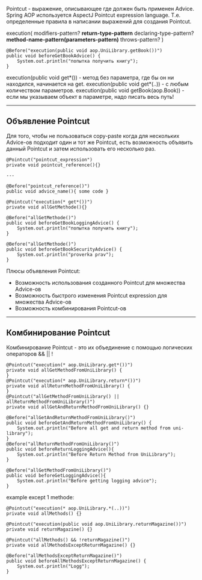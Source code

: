 Pointcut - выражение, описывающее где должен быть применен Advice.
Spring AOP используется AspectJ Pointcut expression language. Т.е. определенные правила в написании выражений для создания Pointcut.

execution( modifiers-pattern? **return-type-pattern** declaring-type-pattern? **method-name-pattern(parameters-pattern)** throws-pattern? )
```
@Before("execution(public void aop.UniLibrary.getBook())")  
public void beforeGetBookAdvice() {  
    System.out.println("попытка получить книгу");  
}
```

execution(public void get*()) - метод без параметра, где бы он ни находился, начинается на get.
execution(public void get*(..)) - с любым количеством параметров.
execution(public void getBook(aop.Book)) - если мы указываем объект в параметре, надо писать весь путь!

---
## Объявление Pointcut
Для того, чтобы не пользоваться copy-paste когда для нескольких Advice-ов подходит один и тот же Pointcut, есть возможность объявить данный Pointcut и затем использовать его несколько раз.

```
@Pointcut("pointcut_expression")
private void pointcut_reference(){}

---

@Before("pointcut_reference()")
public void advice_name(){ some code }
```

```
@Pointcut("execution(* get*())")  
private void allGetMethode(){}  
  
@Before("allGetMethode()")  
public void beforeGetBookLoggingAdvice() {  
    System.out.println("попытка получить книгу");  
}  
  
@Before("allGetMethode()")  
public void beforeGetBookSecurityAdvice() {  
    System.out.println("proverka prav");  
}
```
Плюсы объявления Pointcut:
- Возможность использования созданного Pointcut для множества Advice-ов
- Возможность быстрого изменения Pointcut expression для множества Advice-ов
- Возможность комбинирования Pointcut-ов
---
## Комбинирование Pointcut

Комбинирование Pointcut - это их объединение с помощью логических операторов && || !

```
@Pointcut("execution(* aop.UniLibrary.get*())")  
private void allGetMethodFromUniLibrary() {  
}  
@Pointcut("execution(* aop.UniLibrary.return*())")  
private void allReturnMethodFromUniLibrary() {  
}  
@Pointcut("allGetMethodFromUniLibrary() || allReturnMethodFromUniLibrary()")  
private void allGetAndReturnMethodFromUniLibrary() {}  
  
@Before("allGetAndReturnMethodFromUniLibrary()")  
public void beforeGetAndReturnMethodFromUniLibrary() {  
    System.out.println("Before all get and return method from uni-library");  
}  
@Before("allReturnMethodFromUniLibrary()")  
public void beforeReturnLoggingAdvice(){  
    System.out.println("Before Return Method from UniLibrary");  
}  
  
@Before("allGetMethodFromUniLibrary()")  
public void beforeGetLoggingAdvice(){  
    System.out.println("Before getting logging advice");  
}
```

example except 1 methode:
```
@Pointcut("execution(* aop.UniLibrary.*(..))")  
private void allMethods() {}  
  
@Pointcut("execution(public void aop.UniLibrary.returnMagazine())")  
private void returnMagazine() {}  
  
@Pointcut("allMethods() && !returnMagazine()")  
private void allMethodsExceptReturnMagazine() {}  
  
@Before("allMethodsExceptReturnMagazine()")  
public void beforeAllMethodsExceptReturnMagazine() {  
    System.out.println("Logg");  
}
```
